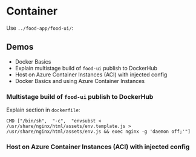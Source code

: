 # Container

Use `../food-app/food-ui/`:

## Demos

- Docker Basics
- Explain multistage build of `food-ui` publish to DockerHub
- Host on Azure Container Instances (ACI) with injected config
- Docker Basics and using Azure Container Instances

### Multistage build of `food-ui` publish to DockerHub

Explain section in `dockerfile`:

```
CMD ["/bin/sh",  "-c",  "envsubst < /usr/share/nginx/html/assets/env.template.js > /usr/share/nginx/html/assets/env.js && exec nginx -g 'daemon off;'"]
```

### Host on Azure Container Instances (ACI) with injected config

